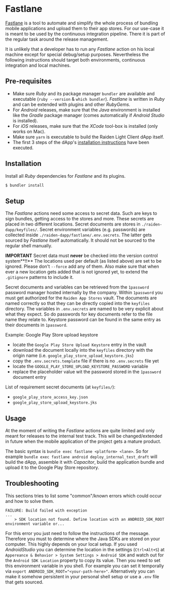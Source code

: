 # Fastlane

[Fastlane](https://docs.fastlane.tools/) is a tool to automate and simplify the
whole process of bundling mobile applications and upload them to their app
stores. For our use-case it is meant to be used by the continuous integration
pipeline. There it is part of the regular task around the release management.

It is unlikely that a developer has to run any _Fastlane_ action on his local
machine except for special debug/setup purposes. Nevertheless the following
instructions should target both environments, continuous integration and local
machines.


## Pre-requisites

- Make sure _Ruby_ and its package manager `bundler` are available and executable
  (`ruby --version` & `which bundler`). _Fastlane_ is written in _Ruby_ and can be
  extended with plugins and other _RubyGems_.
- For _Android_ releases, make sure that the _Java_ environment is installed like
  the _Gradle_ package manager (comes automatically if _Android Studio_ is
  installed).
- For _iOS_ releases, make sure that the _XCode_ tool-box is installed (only
  works on Mac).
- Make sure `yarn` is executable to build the Raiden Light Client dApp itself.
- The first 3 steps of the dApp's [installation
  instructions](https://github.com/raiden-network/light-client#install-and-run-the-dapp)
  have been executed.


## Installation

Install all _Ruby_ dependencies for _Fastlane_ and its plugins.

```sh
$ bundler install
```

## Setup

The _Fastlane_ actions need some access to secret data. Such are keys to sign
bundles, getting access to the stores and more. These secrets are placed in two
different locations. Secret documents are stores in `./raiden-dapp/keyfiles/`.
Secret environment variables (e.g. passwords) are collected inside
`./raiden-dapp/fastlane/.env.secrets`. The latter gets sourced by _Fastlane_
itself automatically. It should not be sourced to the regular shell manually.

**IMPORTANT**
Secret data must **never** be checked into the version control system**!!** The
locations used per default (as listed above) are set to be ignored. Please
don't `--force` add any of them. Also make sure that when ever a new location gets
added that is not ignored yet, to extend the `.gitignore` patterns to include
it.

Secret documents and variables can be retrieved from the `1password` password
manager hosted internally by the company. Within `1password` you must get
authorized for the `Raiden App Stores` vault. The documents are named correctly
so that they can be directly copied into the `keyfiles` directory. The variables
in `.env.secrets` are named to be very explicit about what they expect. So do
passwords for key documents refer to the file name they relate to. Keystore
password can be found in the same entry as their documents in `1password`.

Example: Google Play Store upload keystore
  - locate the `Google Play Store Upload Keystore` entry in the vault
  - download the document locally into the `keyfiles` directory with the origin
    name (i.e. `google_play_store_upload_keystore.jks`)
  - copy the `.env.secrets.template` file if there is no `.env.secrets` file yet
  - locate the `GOOGLE_PLAY_STORE_UPLOAD_KEYSTORE_PASSWORD` variable
  - replace the placeholder value wit the password stored in the `1password`
    document entry

List of requirement secret documents (at `keyfiles/`):
  - `google_play_store_access_key.json`
  - `google_play_store_upload_keystore.jks`


## Usage

At the moment of writing the _Fastlane_ actions are quite limited and only
meant for releases to the internal test track. This will be changed/extended in
future when the mobile application of the project gets a mature product.

The basic syntax is `bundle exec fastlane <platform> <lane>`. So for example
`bundle exec fastlane android deploy_internal_test_draft` will build the dApp,
assemble it with _Capacitor_, build the application bundle and upload it to the
Google Play Store repository.


## Troubleshooting

This sections tries to list some "common"/known errors which could occur and how
to solve them.

```
FAILURE: Build failed with exception
...
    > SDK location not found. Define location with an ANDROID_SDK_ROOT environment variable or...
```

For this error you just need to follow the instructions of the message.
Therefore you must to determine where the Java SDKs are stored on your computer.
This highly depends on your local setup. If you used _AndroidStudio_ you can
determine the location in the settings (`Ctrl+Alt+S`) at `Appereance & Behavior > System Settings > Android SDK`
and watch out for the `Android SDK Location` property to copy its value.
Then you need to set this environment variable in you shell. For example you can
set it temporally via `export ANDROID_SDK_ROOT="<your-path-here>"`.
Alternatively you can make it somehow persistent in your personal shell setup or
use a `.env` file that gets sourced.

